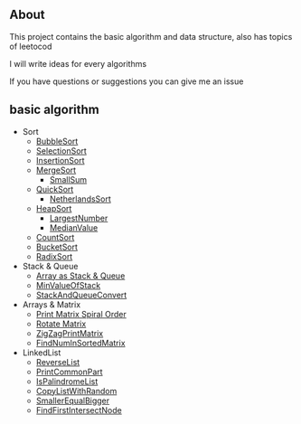 ## About  
This project contains the basic algorithm and data structure, also has topics of leetocod 

I will write ideas for every algorithms

If you have questions or suggestions you can give me an issue 


## basic algorithm  
- Sort
    - [BubbleSort](https://github.com/whyalwaysmea/Java-Algorithm/blob/master/sort/BubbleSort.md)    
    - [SelectionSort](https://github.com/whyalwaysmea/Java-Algorithm/blob/master/sort/SelectionSort.md)     
    - [InsertionSort](https://github.com/whyalwaysmea/Java-Algorithm/blob/master/sort/InsertionSort.md)    
    - [MergeSort](https://github.com/whyalwaysmea/Java-Algorithm/blob/master/sort/MergeSort.md)    
        - [SmallSum](https://github.com/whyalwaysmea/Java-Algorithm/blob/master/sort/SmallSum.md)         
    - [QuickSort](https://github.com/whyalwaysmea/Java-Algorithm/blob/master/sort/QuickSort.md)   
        - [NetherlandsSort](https://github.com/whyalwaysmea/Java-Algorithm/blob/master/sort/NetherlandsSort.md)    
    - [HeapSort](https://github.com/whyalwaysmea/Java-Algorithm/blob/master/sort/HeapSort.md)   
        - [LargestNumber](https://github.com/whyalwaysmea/Java-Algorithm/blob/master/sort/LargestNumber.md)   
        - [MedianValue](https://github.com/whyalwaysmea/Java-Algorithm/blob/master/sort/MedianValue.md)   
    - [CountSort](https://github.com/whyalwaysmea/Java-Algorithm/blob/master/sort/CountingSort.md)       
    - [BucketSort](https://github.com/whyalwaysmea/Java-Algorithm/blob/master/sort/BucketSort.md)       
    - [RadixSort](https://github.com/whyalwaysmea/Java-Algorithm/blob/master/sort/RadixSort.md)       
- Stack & Queue 
    - [Array as Stack & Queue](https://github.com/whyalwaysmea/Java-Algorithm/blob/master/stacks%26queue/ArrayToStacks%26Queue.md)  
    - [MinValueOfStack](https://github.com/whyalwaysmea/Java-Algorithm/blob/master/stacks%26queue/getMinValueOfStack.md)  
    - [StackAndQueueConvert](https://github.com/whyalwaysmea/Java-Algorithm/blob/master/stacks%26queue/StackAndQueueConvert.md)  
- Arrays & Matrix 
    - [Print Matrix Spiral Order](https://github.com/whyalwaysmea/Java-Algorithm/blob/master/array%26matrix/PrintMatrixSpiralOrder.md)          
    - [Rotate Matrix](https://github.com/whyalwaysmea/Java-Algorithm/blob/master/array%26matrix/RotateMatrix.md)   
    - [ZigZagPrintMatrix](https://github.com/whyalwaysmea/Java-Algorithm/blob/master/array%26matrix/ZigZagPrintMatrix.md)  
    - [FindNumInSortedMatrix](https://github.com/whyalwaysmea/Java-Algorithm/blob/master/array%26matrix/FindNumInSortedMatrix.md)  
- LinkedList  
    - [ReverseList](https://github.com/whyalwaysmea/Java-Algorithm/blob/master/linkedlist/ReverseList.md)  
    - [PrintCommonPart](https://github.com/whyalwaysmea/Java-Algorithm/blob/master/LinkedList/PrintCommonPart.md)  
    - [IsPalindromeList](https://github.com/whyalwaysmea/Java-Algorithm/blob/master/LinkedList/IsPalindromeList.md)  
    - [CopyListWithRandom](https://github.com/whyalwaysmea/Java-Algorithm/blob/master/LinkedList/CopyListWithRandom.md)  
    - [SmallerEqualBigger](https://github.com/whyalwaysmea/Java-Algorithm/blob/master/LinkedList/SmallerEqualBigger.md)  
    - [FindFirstIntersectNode](https://github.com/whyalwaysmea/Java-Algorithm/blob/master/LinkedList/FindFirstIntersectNode.md)  
